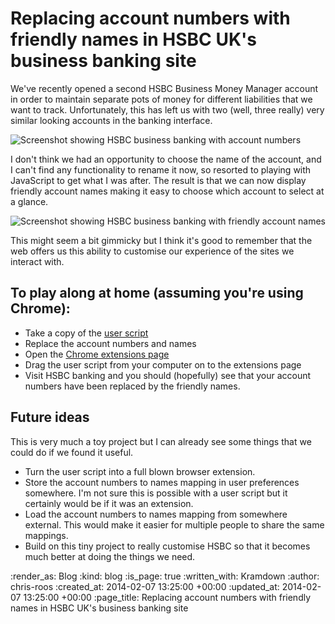 Replacing account numbers with friendly names in HSBC UK's business banking site
=======

We've recently opened a second HSBC Business Money Manager account in order to maintain separate pots of money for different liabilities that we want to track. Unfortunately, this has left us with two (well, three really) very similar looking accounts in the banking interface.

![Screenshot showing HSBC business banking with account numbers](/images/blog/hsbc-with-unfriendly-account-numbers.png)

I don't think we had an opportunity to choose the name of the account, and I can't find any functionality to rename it now, so resorted to playing with JavaScript to get what I was after. The result is that we can now display friendly account names making it easy to choose which account to select at a glance.

![Screenshot showing HSBC business banking with friendly account names](/images/blog/hsbc-with-friendly-account-names.png)

This might seem a bit gimmicky but I think it's good to remember that the web offers us this ability to customise our experience of the sites we interact with.

## To play along at home (assuming you're using Chrome):

* Take a copy of the [user script](https://gist.github.com/chrisroos/8862244)
* Replace the account numbers and names
* Open the [Chrome extensions page](chrome://extensions/)
* Drag the user script from your computer on to the extensions page
* Visit HSBC banking and you should (hopefully) see that your account numbers have been replaced by the friendly names.

## Future ideas

This is very much a toy project but I can already see some things that we could do if we found it useful.

* Turn the user script into a full blown browser extension.
* Store the account numbers to names mapping in user preferences somewhere. I'm not sure this is possible with a user script but it certainly would be if it was an extension.
* Load the account numbers to names mapping from somewhere external. This would make it easier for multiple people to share the same mappings.
* Build on this tiny project to really customise HSBC so that it becomes much better at doing the things we need.


:render_as: Blog
:kind: blog
:is_page: true
:written_with: Kramdown
:author: chris-roos
:created_at: 2014-02-07 13:25:00 +00:00
:updated_at: 2014-02-07 13:25:00 +00:00
:page_title: Replacing account numbers with friendly names in HSBC UK's business banking site
